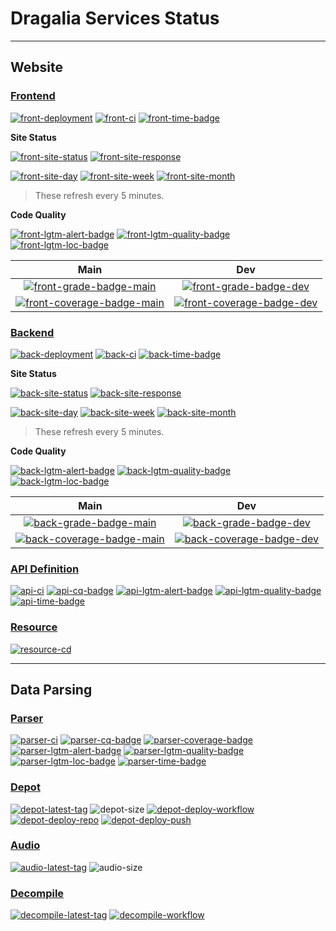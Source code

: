 # Dragalia Services Status

-----

## Website

### [Frontend][front-repo]

[![front-deployment]][front-site]
[![front-ci]][front-ci-link]
[![front-time-badge]][front-time-link]

**Site Status**

[![front-site-status]][front-site]
[![front-site-response]][front-site]

[![front-site-day]][front-site]
[![front-site-week]][front-site]
[![front-site-month]][front-site]

> These refresh every 5 minutes.

**Code Quality**

[![front-lgtm-alert-badge]][front-lgtm-alert-link]
[![front-lgtm-quality-badge]][front-lgtm-quality-link]
[![front-lgtm-loc-badge]][front-lgtm-alert-link]

Main | Dev
:---: | :---:
[![front-grade-badge-main]][front-cq-link-main] | [![front-grade-badge-dev]][front-cq-link-dev]
[![front-coverage-badge-main]][front-cq-link-main] | [![front-coverage-badge-dev]][front-cq-link-dev]

### [Backend][back-repo]

[![back-deployment]][back-site]
[![back-ci]][back-ci-link]
[![back-time-badge]][back-time-link]

**Site Status**

[![back-site-status]][back-site]
[![back-site-response]][back-site]

[![back-site-day]][back-site]
[![back-site-week]][back-site]
[![back-site-month]][back-site]

> These refresh every 5 minutes.

**Code Quality**

[![back-lgtm-alert-badge]][back-lgtm-alert-link]
[![back-lgtm-quality-badge]][back-lgtm-quality-link]
[![back-lgtm-loc-badge]][back-lgtm-alert-link]

Main | Dev
:---: | :---:
[![back-grade-badge-main]][back-cq-link-main] | [![back-grade-badge-dev]][back-cq-link-dev]
[![back-coverage-badge-main]][back-cq-link-main] | [![back-coverage-badge-dev]][back-cq-link-dev]

### [API Definition][api-repo]

[![api-ci]][api-ci-link]
[![api-cq-badge]][api-cq-link]
[![api-lgtm-alert-badge]][api-lgtm-alert-link]
[![api-lgtm-quality-badge]][api-lgtm-quality-link]
[![api-time-badge]][api-time-link]

### [Resource][resource-repo]

[![resource-cd]][resource-cd-link]

-----

## Data Parsing

### [Parser][parser-repo]

[![parser-ci]][parser-ci-link]
[![parser-cq-badge]][parser-cq-link]
[![parser-coverage-badge]][parser-cq-link]
[![parser-lgtm-alert-badge]][parser-lgtm-alert-link]
[![parser-lgtm-quality-badge]][parser-lgtm-quality-link]
[![parser-lgtm-loc-badge]][parser-lgtm-quality-link]
[![parser-time-badge]][parser-time-link]

### [Depot][depot-repo]

[![depot-latest-tag]][depot-tags]
![depot-size]
[![depot-deploy-workflow]][depot-deploy-workflow-link]
[![depot-deploy-repo]][depot-deploy-repo-link]
[![depot-deploy-push]][depot-deploy-push-link]

### [Audio][audio-repo]

[![audio-latest-tag]][audio-tags]
![audio-size]

### [Decompile][decompile-repo]

[![decompile-latest-tag]][decompile-tags]
[![decompile-workflow]][decompile-workflow-link]

[front-repo]: https://github.com/RaenonX-DL/dragalia-site-front
[front-deployment]: https://pyheroku-badge.herokuapp.com/?app=dragalia-site-front
[front-site]: https://dl.raenonx.cc
[front-ci]: https://github.com/RaenonX-DL/dragalia-site-front/workflows/Node%20CI/badge.svg
[front-ci-link]: https://github.com/RaenonX-DL/dragalia-site-front/actions?query=workflow%3A%22Node+CI%22
[front-time-badge]: https://wakatime.com/badge/github/RaenonX-DL/dragalia-site-front.svg
[front-time-link]: https://wakatime.com/badge/github/RaenonX-DL/dragalia-site-front
[front-site-status]: https://badgen.net/uptime-robot/status/m787223686-f1d10f084c18dd5d5389f456?cache=300
[front-site-response]: https://badgen.net/uptime-robot/response/m787223686-f1d10f084c18dd5d5389f456?cache=300
[front-site-day]: https://badgen.net/uptime-robot/day/m787223686-f1d10f084c18dd5d5389f456?label=uptime%20in%2024%20hrs&cache=300
[front-site-week]: https://badgen.net/uptime-robot/week/m787223686-f1d10f084c18dd5d5389f456?label=uptime%20in%207%20days&cache=300
[front-site-month]: https://badgen.net/uptime-robot/month/m787223686-f1d10f084c18dd5d5389f456?label=uptime%20in%201%20month&cache=300
[front-lgtm-alert-badge]: https://badgen.net/lgtm/alerts/g/RaenonX-DL/dragalia-site-front/javascript?icon=lgtm
[front-lgtm-alert-link]: https://lgtm.com/projects/g/RaenonX-DL/dragalia-site-front/alerts/
[front-lgtm-quality-badge]: https://badgen.net/lgtm/grade/g/RaenonX-DL/dragalia-site-front/javascript?icon=lgtm
[front-lgtm-quality-link]: https://lgtm.com/projects/g/RaenonX-DL/dragalia-site-front/context:javascript
[front-lgtm-loc-badge]: https://badgen.net/lgtm/lines/g/RaenonX-DL/dragalia-site-front/javascript?icon=lgtm
[front-cq-link-main]: https://www.codacy.com/gh/RaenonX-DL/dragalia-site-front/dashboard?branch=main
[front-cq-link-dev]: https://www.codacy.com/gh/RaenonX-DL/dragalia-site-front/dashboard?branch=dev
[front-grade-badge-main]: https://app.codacy.com/project/badge/Grade/83fa9f649f2e4001b848fc978642ea68?branch=main
[front-grade-badge-dev]: https://app.codacy.com/project/badge/Grade/83fa9f649f2e4001b848fc978642ea68?branch=dev
[front-coverage-badge-main]: https://app.codacy.com/project/badge/Coverage/83fa9f649f2e4001b848fc978642ea68?branch=main
[front-coverage-badge-dev]: https://app.codacy.com/project/badge/Coverage/83fa9f649f2e4001b848fc978642ea68?branch=dev
[front-cypress-badge-main]: https://img.shields.io/endpoint?url=https://dashboard.cypress.io/badge/detailed/wgo7xq/main&logo=cypress
[front-cypress-badge-dev]: https://img.shields.io/endpoint?url=https://dashboard.cypress.io/badge/detailed/wgo7xq/dev&logo=cypress
[front-cypress-link]: https://dashboard.cypress.io/projects/wgo7xq/runs

[back-repo]: https://github.com/RaenonX-DL/dragalia-site-back
[back-deployment]: https://pyheroku-badge.herokuapp.com/?app=dragalia-site-back
[back-site]: https://dl.raenonx.cc
[back-ci]: https://github.com/RaenonX-DL/dragalia-site-back-2/workflows/Node%20CI/badge.svg
[back-ci-link]: https://github.com/RaenonX-DL/dragalia-site-back-2/actions?query=workflow%3A%22Node+CI%22
[back-time-badge]: https://wakatime.com/badge/github/RaenonX-DL/dragalia-site-back-2.svg
[back-time-link]: https://wakatime.com/badge/github/RaenonX-DL/dragalia-site-back-2
[back-site-status]: https://badgen.net/uptime-robot/status/m787223687-0bc3d1f09f7bf2b07ed95c85?cache=300
[back-site-response]: https://badgen.net/uptime-robot/response/m787223687-0bc3d1f09f7bf2b07ed95c85?cache=300
[back-site-day]: https://badgen.net/uptime-robot/day/m787223687-0bc3d1f09f7bf2b07ed95c85?label=uptime%20in%2024%20hrs&cache=300
[back-site-week]: https://badgen.net/uptime-robot/week/m787223687-0bc3d1f09f7bf2b07ed95c85?label=uptime%20in%207%20days&cache=300
[back-site-month]: https://badgen.net/uptime-robot/month/m787223687-0bc3d1f09f7bf2b07ed95c85?label=uptime%20in%201%20month&cache=300
[back-lgtm-alert-badge]: https://badgen.net/lgtm/alerts/g/RaenonX-DL/dragalia-site-back-2/javascript?icon=lgtm
[back-lgtm-alert-link]: https://lgtm.com/projects/g/RaenonX-DL/dragalia-site-back-2/alerts/
[back-lgtm-quality-badge]: https://badgen.net/lgtm/grade/g/RaenonX-DL/dragalia-site-back-2/javascript?icon=lgtm
[back-lgtm-quality-link]: https://lgtm.com/projects/g/RaenonX-DL/dragalia-site-back-2/context:javascript
[back-lgtm-loc-badge]: https://badgen.net/lgtm/lines/g/RaenonX-DL/dragalia-site-back-2/javascript?icon=lgtm
[back-cq-link-main]: https://www.codacy.com/gh/RaenonX-DL/dragalia-site-back-2/dashboard?branch=main
[back-cq-link-dev]: https://www.codacy.com/gh/RaenonX-DL/dragalia-site-back-2/dashboard?branch=dev
[back-grade-badge-main]: https://app.codacy.com/project/badge/Grade/a0849e3eb6704b29b1672f26c00ca763?branch=main
[back-grade-badge-dev]: https://app.codacy.com/project/badge/Grade/a0849e3eb6704b29b1672f26c00ca763?branch=dev
[back-coverage-badge-main]: https://app.codacy.com/project/badge/Coverage/a0849e3eb6704b29b1672f26c00ca763?branch=main
[back-coverage-badge-dev]: https://app.codacy.com/project/badge/Coverage/a0849e3eb6704b29b1672f26c00ca763?branch=dev

[api-repo]: https://github.com/RaenonX-DL/dragalia-site-api-definition
[api-ci]: https://github.com/RaenonX-DL/dragalia-site-api-definition/workflows/Node%20CI/badge.svg
[api-ci-link]: https://github.com/RaenonX-DL/dragalia-site-api-definition/actions?query=workflow%3A%22Node+CI%22
[api-cq-link]: https://www.codacy.com/gh/RaenonX-DL/dragalia-site-api-definition/dashboard
[api-cq-badge]: https://app.codacy.com/project/badge/Grade/def1798a91b4417e880f32dfeaffee25
[api-time-link]: https://wakatime.com/badge/github/RaenonX-DL/dragalia-site-api-definition
[api-time-badge]: https://wakatime.com/badge/github/RaenonX-DL/dragalia-site-api-definition.svg
[api-lgtm-alert-badge]: https://img.shields.io/lgtm/alerts/g/RaenonX-DL/dragalia-site-api-definition.svg?logo=lgtm&logoWidth=18
[api-lgtm-alert-link]: https://lgtm.com/projects/g/RaenonX-DL/dragalia-site-api-definition/alerts/
[api-lgtm-quality-badge]: https://img.shields.io/lgtm/grade/javascript/g/RaenonX-DL/dragalia-site-api-definition.svg?logo=lgtm&logoWidth=18
[api-lgtm-quality-link]: https://lgtm.com/projects/g/RaenonX-DL/dragalia-site-api-definition/context:javascript

[resource-repo]: https://github.com/RaenonX-DL/dragalia-site-resources/
[resource-cd]: https://github.com/RaenonX-DL/dragalia-site-resources/workflows/Resource%20Deployment/badge.svg
[resource-cd-link]: https://github.com/RaenonX-DL/dragalia-site-resources/actions?query=workflow%3A%22Resource+Deployment%22

[parser-repo]:  https://github.com/RaenonX-DL/dragalia-data-parse/
[parser-ci]: https://github.com/RaenonX-DL/dragalia-data-parse/workflows/CI/badge.svg
[parser-ci-link]: https://github.com/RaenonX-DL/dragalia-data-parse/actions?query=workflow%3ACI
[parser-coverage-badge]: https://app.codacy.com/project/badge/Coverage/0053d85597a740c393a6bfd007e4033b
[parser-cq-badge]: https://app.codacy.com/project/badge/Grade/0053d85597a740c393a6bfd007e4033b
[parser-cq-link]: https://www.codacy.com/gh/RaenonX-DL/dragalia-data-parse/dashboard
[parser-time-badge]: https://wakatime.com/badge/github/RaenonX-DL/dragalia-data-parse.svg
[parser-time-link]: https://wakatime.com/badge/github/RaenonX-DL/dragalia-data-parse
[parser-lgtm-alert-badge]: https://img.shields.io/lgtm/alerts/g/RaenonX-DL/dragalia-data-parse.svg?logo=lgtm&logoWidth=18
[parser-lgtm-alert-link]: https://lgtm.com/projects/g/RaenonX-DL/dragalia-data-parse/alerts/
[parser-lgtm-quality-badge]: https://img.shields.io/lgtm/grade/python/g/RaenonX-DL/dragalia-data-parse.svg?logo=lgtm&logoWidth=18
[parser-lgtm-quality-link]: https://lgtm.com/projects/g/RaenonX-DL/dragalia-data-parse/context:python
[parser-lgtm-loc-badge]: https://badgen.net/lgtm/lines/g/RaenonX-DL/dragalia-data-parse

[depot-repo]: https://github.com/RaenonX-DL/dragalia-data-depot/
[depot-size]: https://img.shields.io/github/repo-size/RaenonX-DL/dragalia-data-depot
[depot-deploy-workflow]: https://github.com/RaenonX-DL/dragalia-data-depot/workflows/Resource%20Deployment%20(Workflow%20Dispatch)/badge.svg
[depot-deploy-workflow-link]: https://github.com/RaenonX-DL/dragalia-data-depot/actions?query=workflow%3A%22Resource+Deployment+%28Workflow+Dispatch%29%22
[depot-deploy-repo]: https://github.com/RaenonX-DL/dragalia-data-depot/workflows/Resource%20Deployment%20(Repository%20Dispatch)/badge.svg
[depot-deploy-repo-link]: https://github.com/RaenonX-DL/dragalia-data-depot/actions?query=workflow%3A%22Resource+Deployment+%28Repository+Dispatch%29%22
[depot-deploy-push]: https://github.com/RaenonX-DL/dragalia-data-depot/workflows/Resource%20Deployment%20(Push)/badge.svg
[depot-deploy-push-link]: https://github.com/RaenonX-DL/dragalia-data-depot/actions?query=workflow%3A%22Resource+Deployment+%28Push%29%22
[depot-latest-tag]: https://img.shields.io/github/v/tag/RaenonX-DL/dragalia-data-depot?label=Manifest%20version
[depot-tags]: https://github.com/RaenonX-DL/dragalia-data-depot/tags

[audio-repo]: https://github.com/RaenonX-DL/dragalia-data-audio
[audio-size]: https://img.shields.io/github/repo-size/RaenonX-DL/dragalia-data-audio
[audio-latest-tag]: https://img.shields.io/github/v/tag/RaenonX-DL/dragalia-data-audio?label=Manifest%20version
[audio-tags]: https://github.com/RaenonX-DL/dragalia-data-audio/tags

[decompile-repo]: https://github.com/RaenonX-DL/dragalia-decompile
[decompile-workflow]: https://github.com/RaenonX-DL/dragalia-decompile/workflows/Decompile/badge.svg
[decompile-workflow-link]: https://github.com/RaenonX-DL/dragalia-decompile/actions?query=workflow%3ADecompile
[decompile-latest-tag]: https://img.shields.io/github/v/tag/RaenonX-DL/dragalia-decompile?label=App%20version
[decompile-tags]: https://github.com/RaenonX-DL/dragalia-decompile/tags
